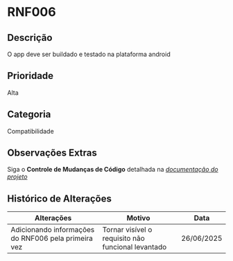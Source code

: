 # RNF006

## Descrição

O app deve ser buildado e testado na plataforma android

## Prioridade

Alta

## Categoria

Compatibilidade

## Observações Extras

Siga o **Controle de Mudanças de Código** detalhada na [_documentação do projeto_](/README.md)

## Histórico de Alterações

| **Alterações** | **Motivo** | **Data** |
|----------|---------------|-------------|
| Adicionando informações do RNF006 pela primeira vez | Tornar visível o requisito não funcional levantado | 26/06/2025 |